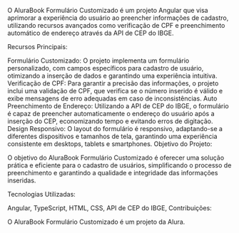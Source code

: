 O AluraBook Formulário Customizado é um projeto Angular que visa aprimorar a experiência do usuário ao preencher informações de cadastro, utilizando recursos avançados como verificação de CPF e preenchimento automático de endereço através da API de CEP do IBGE.

Recursos Principais:

Formulário Customizado: O projeto implementa um formulário personalizado, com campos específicos para cadastro de usuário, otimizando a inserção de dados e garantindo uma experiência intuitiva.
Verificação de CPF: Para garantir a precisão das informações, o projeto inclui uma validação de CPF, que verifica se o número inserido é válido e exibe mensagens de erro adequadas em caso de inconsistências.
Auto Preenchimento de Endereço: Utilizando a API de CEP do IBGE, o formulário é capaz de preencher automaticamente o endereço do usuário após a inserção do CEP, economizando tempo e evitando erros de digitação.
Design Responsivo: O layout do formulário é responsivo, adaptando-se a diferentes dispositivos e tamanhos de tela, garantindo uma experiência consistente em desktops, tablets e smartphones.
Objetivo do Projeto:

O objetivo do AluraBook Formulário Customizado é oferecer uma solução prática e eficiente para o cadastro de usuários, simplificando o processo de preenchimento e garantindo a qualidade e integridade das informações inseridas.

Tecnologias Utilizadas:

Angular,
TypeScript,
HTML,
CSS,
API de CEP do IBGE,
Contribuições:

O AluraBook Formulário Customizado é um projeto da Alura.
